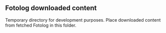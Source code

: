 ## Fotolog downloaded content

Temporary directory for development purposes. Place downloaded content from fetched Fotolog in this folder.